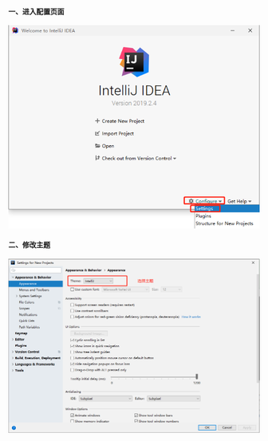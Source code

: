#### 一、进入配置页面
![image](https://github.com/firechiang/idea-test/blob/master/image/idea201.png)
#### 二、修改主题
![image](https://github.com/firechiang/idea-test/blob/master/image/idea202.png)